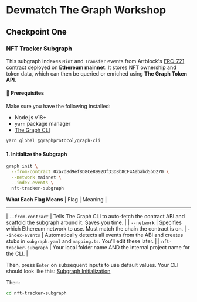 # Devmatch The Graph Workshop

## Checkpoint One

### NFT Tracker Subgraph

This subgraph indexes `Mint` and `Transfer` events from Artblock's [ERC-721 contract](https://etherscan.io/address/0xa7d8d9ef8D8Ce8992Df33D8b8CF4Aebabd5bD270) deployed on **Ethereum mainnet**. It stores NFT ownership and token data, which can then be queried or enriched using **The Graph Token API**.

#### 🚀 Prerequisites

Make sure you have the following installed:

- Node.js v18+
- `yarn` package manager
- [The Graph CLI](https://thegraph.com/docs/en/developing/quick-start/#installing-the-graph-cli)

```bash
yarn global @graphprotocol/graph-cli
```

#### 1. Initialize the Subgraph

```bash
graph init \
  --from-contract 0xa7d8d9ef8D8Ce8992Df33D8b8CF4Aebabd5bD270 \
  --network mainnet \
  --index-events \
  nft-tracker-subgraph
```

**What Each Flag Means**
| Flag | Meaning |

---

| `--from-contract` | Tells The Graph CLI to auto-fetch the contract ABI and scaffold the subgraph around it. Saves you time. |
| `--network` | Specifies which Ethereum network to use. Must match the chain the contract is on.
| `--index-events` | Automatically detects all events from the ABI and creates stubs in `subgraph.yaml` and `mapping.ts`. You’ll edit these later. |
| `nft-tracker-subgraph` | Your local folder name AND the internal project name for the CLI. |

Then, press `Enter` on subsequent inputs to use default values. Your CLI should look like this:
[Subgraph Initialization](/readme-images/subgraph-initialization.png)

Then:

```bash
cd nft-tracker-subgraph
```
